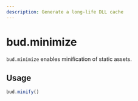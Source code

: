 ```yaml
---
description: Generate a long-life DLL cache
---
```


# bud.minimize

`bud.minimize` enables minification of static assets.

## Usage

```js
bud.minify()
```
